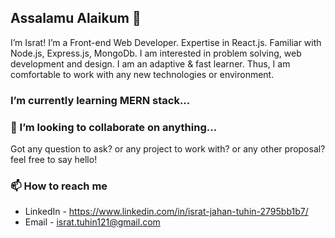 ## Assalamu Alaikum 👋

I’m Israt! I’m a Front-end Web Developer. Expertise in React.js. Familiar with Node.js, Express.js, MongoDb. I am interested in problem solving, web development and design. I am an adaptive & fast learner. Thus, I am comfortable to work with any new technologies or environment.
### I’m currently learning MERN stack...
### 💞️ I’m looking to collaborate on anything...
Got any question to ask? or any project to work with? or any other proposal? feel free to say hello!
### 📫 How to reach me
  - LinkedIn - https://www.linkedin.com/in/israt-jahan-tuhin-2795bb1b7/
  - Email - israt.tuhin121@gmail.com
